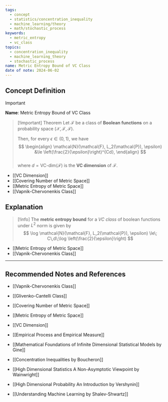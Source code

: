 ```yaml
---
tags:
  - concept
  - statistics/concentration_inequality
  - machine_learning/theory
  - math/stochastic_process
keywords:
  - metric_entropy
  - vc_class
topics:
  - concentration_inequality
  - machine_learning_theory
  - stochastic_process
name: Metric Entropy Bound of VC Class
date of note: 2024-06-02
---
```


## Concept Definition

>[!important]
>**Name**: Metric Entropy Bound of VC Class

>[!important] Theorem
>Let $\mathcal{F}$ be a class of **Boolean functions** on a probability space $(\mathcal{X},\mathscr{F}, \mathcal{F})$. 
>
>Then, for every $\epsilon \in (0, 1)$, we have
> $$
> \begin{align}
> \mathcal{N}(\mathcal{F}, L_2(\mathcal{P}), \epsilon) &\le \left(\frac{2}{\epsilon}\right)^{Cd}, 
> \end{align}
>$$  
>where $d =\text{VC-dim}(\mathcal{F})$ is the **VC dimension** of $\mathcal{F}$.


- [[VC Dimension]]
- [[Covering Number of Metric Space]]
- [[Metric Entropy of Metric Space]]
- [[Vapnik-Chervonenkis Class]]

## Explanation

>[!info]
>The **metric entropy bound**  for a *VC class* of boolean functions under $L^2$ norm is given by
>$$
>\log \mathcal{N}(\mathcal{F}, L_2(\mathcal{P}), \epsilon) \le\; C\,d\;\log \left(\frac{2}{\epsilon}\right)
>$$

- [[Metric Entropy of Metric Space]]
- [[Vapnik-Chervonenkis Class]]



-----------
##  Recommended Notes and References

- [[Vapnik-Chervonenkis Class]]
- [[Glivenko-Cantelli Class]]

- [[Covering Number of Metric Space]]
- [[Metric Entropy of Metric Space]]
- [[VC Dimension]]
- [[Empirical Process and Empirical Measure]]


- [[Mathematical Foundations of Infinite Dimensional Statistical Models by Gine]]
- [[Concentration Inequalities by Boucheron]]
- [[High Dimensional Statistics A Non-Asymptotic Viewpoint by Wainwright]]
- [[High Dimensional Probability An Introduction by Vershynin]]
- [[Understanding Machine Learning by Shalev-Shwartz]]